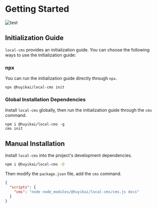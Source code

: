 # Getting Started

![test](/images/test.png)

## Initialization Guide

`local-cms` provides an initialization guide. You can choose the following ways to use the initialization guide:

### npx

You can run the initialization guide directly through `npx`.

```shell
npx @huyikai/local-cms init
```

### Global Installation Dependencies

Install `local-cms` globally, then run the initialization guide through the `cms` command.

```shell
npm i @huyikai/local-cms -g
cms init
```

## Manual Installation

Install `local-cms` into the project's development dependencies.

```sh
npm i @huyikai/local-cms -D
```

Then modify the `package.json` file, add the `cms` command.

```json
{
  "scripts": {
    "cms": "node node_modules/@huyikai/local-cms/cms.js docs"
  }
}
```